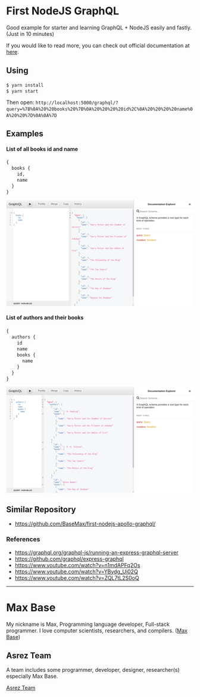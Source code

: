 # First NodeJS GraphQL

Good example for starter and learning GraphQL + NodeJS easily and fastly. (Just in 10 minutes)

If you would like to read more, you can check out official documentation at [here](https://graphql.org/graphql-js/running-an-express-graphql-server/).

## Using

```
$ yarn install
$ yarn start
```

Then open: `http://localhost:5000/graphql/?query=%7B%0A%20%20books%20%7B%0A%20%20%20%20id%2C%0A%20%20%20%20name%0A%20%20%7D%0A%0A%7D`

## Examples

#### List of all books id and name
```
{
  books {
    id,
    name
  }
}
```

![first nodejs graphql](screen1.png)

#### List of authors and their books

```
{
  authors {
    id
    name
    books {
      name
    }
  }
}
```

![first nodejs graphql](screen2.png)


## Similar Repository

- https://github.com/BaseMax/first-nodejs-apollo-graphql/

### References

- https://graphql.org/graphql-js/running-an-express-graphql-server
- https://github.com/graphql/express-graphql
- https://www.youtube.com/watch?v=n1mdAPFq2Os
- https://www.youtube.com/watch?v=YBydg_Ui02Q
- https://www.youtube.com/watch?v=ZQL7tL2S0oQ

---------

# Max Base

My nickname is Max, Programming language developer, Full-stack programmer. I love computer scientists, researchers, and compilers. ([Max Base](https://maxbase.org/))

## Asrez Team

A team includes some programmer, developer, designer, researcher(s) especially Max Base.

[Asrez Team](https://www.asrez.com/)
